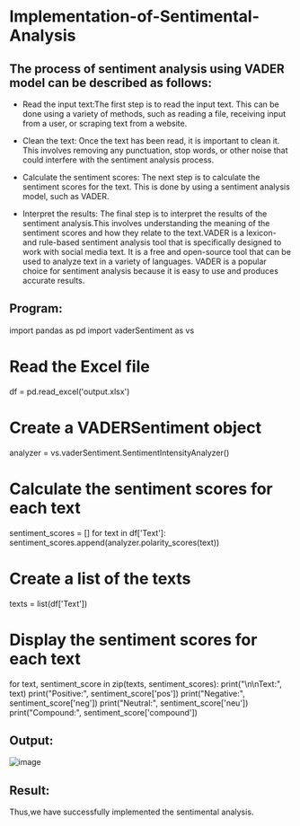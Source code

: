 # Implementation-of-Sentimental-Analysis

## The process of sentiment analysis using VADER model can be described as follows:

* Read the input text:The first step is to read the input text. This can be done using a variety of methods, such as reading a file, receiving input from a user, or scraping text from a website.

* Clean the text: Once the text has been read, it is important to clean it. This involves removing any punctuation, stop words, or other noise that could interfere with the sentiment analysis process.

* Calculate the sentiment scores: The next step is to calculate the sentiment scores for the text. This is done by using a sentiment analysis model, such as VADER.

* Interpret the results: The final step is to interpret the results of the sentiment analysis.This involves understanding the meaning of the sentiment scores and how they relate to the text.VADER is a lexicon- and rule-based sentiment analysis tool that is specifically designed to work with social media text. It is a free and open-source tool that can be used to analyze text in a variety of languages. VADER is a popular choice for sentiment analysis because it is easy to use and produces accurate results.
## Program:
import pandas as pd
import vaderSentiment as vs

# Read the Excel file
df = pd.read_excel('output.xlsx')

# Create a VADERSentiment object
analyzer = vs.vaderSentiment.SentimentIntensityAnalyzer()

# Calculate the sentiment scores for each text
sentiment_scores = []
for text in df['Text']:
    sentiment_scores.append(analyzer.polarity_scores(text))

# Create a list of the texts
texts = list(df['Text'])

# Display the sentiment scores for each text
for text, sentiment_score in zip(texts, sentiment_scores):
    print("\n\nText:", text)
    print("Positive:", sentiment_score['pos'])
    print("Negative:", sentiment_score['neg'])
    print("Neutral:", sentiment_score['neu'])
    print("Compound:", sentiment_score['compound'])
## Output:
![image](https://github.com/Yugendaran/Implementation-of-Sentimental-Analysis/assets/128135616/6305c82d-ae9c-4a01-8feb-12bfba31e1ce)


## Result:
Thus,we have successfully implemented the sentimental analysis.
